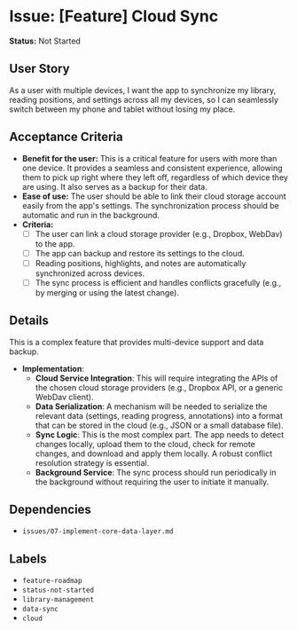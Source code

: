 # Issue: [Feature] Cloud Sync

**Status:** Not Started

## User Story
As a user with multiple devices, I want the app to synchronize my library, reading positions, and settings across all my devices, so I can seamlessly switch between my phone and tablet without losing my place.

## Acceptance Criteria
- **Benefit for the user:** This is a critical feature for users with more than one device. It provides a seamless and consistent experience, allowing them to pick up right where they left off, regardless of which device they are using. It also serves as a backup for their data.
- **Ease of use:** The user should be able to link their cloud storage account easily from the app's settings. The synchronization process should be automatic and run in the background.
- **Criteria:**
    - [ ] The user can link a cloud storage provider (e.g., Dropbox, WebDav) to the app.
    - [ ] The app can backup and restore its settings to the cloud.
    - [ ] Reading positions, highlights, and notes are automatically synchronized across devices.
    - [ ] The sync process is efficient and handles conflicts gracefully (e.g., by merging or using the latest change).

## Details
This is a complex feature that provides multi-device support and data backup.

- **Implementation**:
    - **Cloud Service Integration**: This will require integrating the APIs of the chosen cloud storage providers (e.g., Dropbox API, or a generic WebDav client).
    - **Data Serialization**: A mechanism will be needed to serialize the relevant data (settings, reading progress, annotations) into a format that can be stored in the cloud (e.g., JSON or a small database file).
    - **Sync Logic**: This is the most complex part. The app needs to detect changes locally, upload them to the cloud, check for remote changes, and download and apply them locally. A robust conflict resolution strategy is essential.
    - **Background Service**: The sync process should run periodically in the background without requiring the user to initiate it manually.

## Dependencies
- `issues/07-implement-core-data-layer.md`

## Labels
- `feature-roadmap`
- `status-not-started`
- `library-management`
- `data-sync`
- `cloud`
